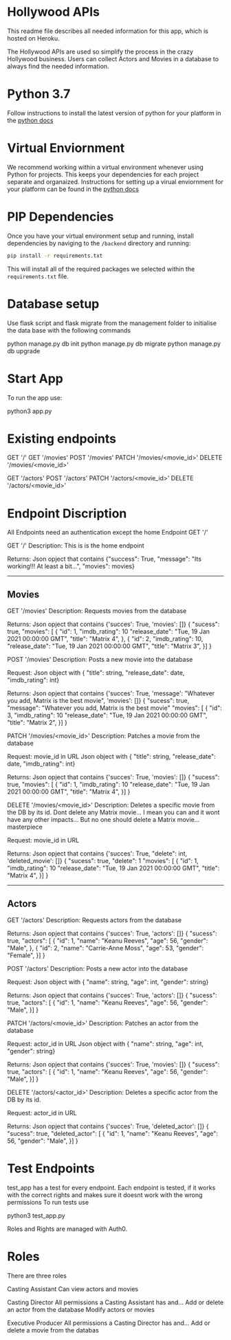 # Hollywood APIs 

This readme file describes all needed information for this app, which is hosted on Heroku. 

The Hollywood APIs are used so simplify the process in the crazy Hollywood business. Users can collect Actors and Movies in a database to always find the needed information. 

<!--- Intsallation -->

# Python 3.7

Follow instructions to install the latest version of python for your platform in the [python docs](https://docs.python.org/3/using/unix.html#getting-and-installing-the-latest-version-of-python)

# Virtual Enviornment

We recommend working within a virtual environment whenever using Python for projects. This keeps your dependencies for each project separate and organaized. Instructions for setting up a virual enviornment for your platform can be found in the [python docs](https://packaging.python.org/guides/installing-using-pip-and-virtual-environments/)

# PIP Dependencies

Once you have your virtual environment setup and running, install dependencies by naviging to the `/backend` directory and running:

```bash
pip install -r requirements.txt
```

This will install all of the required packages we selected within the `requirements.txt` file.

# Database setup 

Use flask script and flask migrate from the management folder to initialise the data base with the following commands

python manage.py db init
python manage.py db migrate
python manage.py db upgrade

<!--- Running App -->

# Start App

To run the app use: 

python3 app.py

<!--- Endpoints -->

# Existing endpoints

GET '/'
GET '/movies'
POST '/movies'
PATCH '/movies/<movie_id>'
DELETE '/movies/<movie_id>'

GET '/actors'
POST '/actors'
PATCH '/actors/<movie_id>'
DELETE '/actors/<movie_id>'

# Endpoint Discription

All Endpoints need an authentication except the home Endpoint GET '/'


GET '/'
Description:
This is is the home endpoint

Returns:
Json opject that contains 
    {"success": True,
    "message": "Its working!!! At least a bit...",
    "movies": movies}

----
Movies
----

GET '/movies'
Description:
Requests movies from the database

Returns:
Json opject that contains {'succes': True, 'movies': []}
{
  "sucess": true,
  "movies": [
    {
    "id": 1,
    "imdb_rating": 10
    "release_date": "Tue, 19 Jan 2021 00:00:00 GMT",
    "title": "Matrix 4",
    },    {
    "id": 2,
    "imdb_rating": 10,
    "release_date": "Tue, 19 Jan 2021 00:00:00 GMT",
    "title": "Matrix 3",
    }]
}


POST '/movies'
Description:
Posts a new movie into the database

Request:
Json object with { "title": string, "release_date": date, "imdb_rating": int}

Returns:
Json opject that contains {'succes': True, 'message': "Whatever you add, Matrix is the best movie", 'movies': []}
{
  "sucess": true,
  "message": "Whatever you add, Matrix is the best movie"
  "movies": [
    {
   "id": 3,
    "imdb_rating": 10
    "release_date": "Tue, 19 Jan 2021 00:00:00 GMT",
    "title": "Matrix 2",
    }]
}

PATCH '/movies/<movie_id>'
Description:
Patches a movie from the database

Request:
movie_id in URL 
Json object with { "title": string, "release_date": date, "imdb_rating": int}

Returns:
Json opject that contains {'succes': True, 'movies': []}
{
  "sucess": true,
  "movies": [
    {
    "id": 1,
    "imdb_rating": 10
    "release_date": "Tue, 19 Jan 2021 00:00:00 GMT",
    "title": "Matrix 4",
    }]
}


DELETE '/movies/<movie_id>'
Description:
Deletes a specific movie from the DB by its id. 
Dont delete any Matrix movie... I mean you can and it wont have any other impacts...
But no one should delete a Matrix movie... masterpiece

Request:
movie_id in URL 

Returns:
Json opject that contains {'succes': True, "delete": int, 'deleted_movie': []}
{
  "sucess": true,
  "delete": 1
  "movies": [
    {
    "id": 1,
    "imdb_rating": 10
    "release_date": "Tue, 19 Jan 2021 00:00:00 GMT",
    "title": "Matrix 4",
    }]
}

---
Actors
---

GET '/actors'
Description:
Requests actors from the database

Returns:
Json opject that contains {'succes': True, 'actors': []}
{
    "sucess": true,
    "actors": [
        {
        "id": 1,
        "name": "Keanu Reeves",
        "age": 56,
        "gender": "Male",
        },  {
        "id": 2,
        "name": "Carrie-Anne Moss",
        "age": 53,
        "gender": "Female",
        }]
}



POST '/actors'
Description:
Posts a new actor into the database

Request:
Json object with { "name": string, "age": int, "gender": string}

Returns:
Json opject that contains {'succes': True, 'actors': []}
{
  "sucess": true,
  "actors": [
        {
        "id": 1,
        "name": "Keanu Reeves",
        "age": 56,
        "gender": "Male",
        }]
}

PATCH '/actors/<movie_id>'
Description:
Patches an actor from the database

Request:
actor_id in URL 
Json object with { "name": string, "age": int, "gender": string}

Returns:
Json opject that contains {'succes': True, 'movies': []}
{
  "sucess": true,
  "actors": [
        {
        "id": 1,
        "name": "Keanu Reeves",
        "age": 56,
        "gender": "Male",
        }]
}


DELETE '/actors/<actor_id>'
Description:
Deletes a specific actor from the DB by its id. 

Request:
actor_id in URL 

Returns:
Json opject that contains {'succes': True, 'deleted_actor': []}
{
    "sucess": true,
    "deleted_actor": [
        {
        "id": 1,
        "name": "Keanu Reeves",
        "age": 56,
        "gender": "Male",
        }]
}


<!--- Testing -->

# Test Endpoints

test_app has a test for every endpoint. Each endpoint is tested, if it works with the correct rights and makes sure it doesnt work with the wrong permissions
To run tests use 

python3 test_app.py


<!--- Rolles & Rights -->

Roles and Rights are managed with Auth0. 

# Roles
There are three roles

Casting Assistant
    Can view actors and movies

Casting Director
    All permissions a Casting Assistant has and…
    Add or delete an actor from the database
    Modify actors or movies

Executive Producer
    All permissions a Casting Director has and…
    Add or delete a movie from the databas
